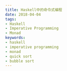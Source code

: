 ```yaml
---
title: Haskell中的命令式编程
date: 2018-04-04
tags:
- Haskell
- Imperative Programming
- Monad
keywords:
- haskell
- imperative programming
- monad
- quick sort
- bubble sort
---
```


